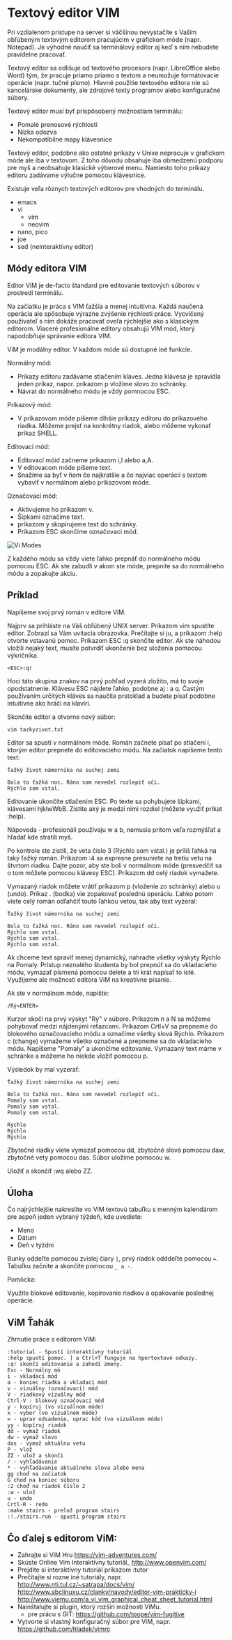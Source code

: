 # Textový editor VIM

Pri vzdialenom prístupe na server si väčšinou nevystačíte s Vaším obľúbeným textovým editorom pracujúcim v grafickom móde (napr. Notepad).
Je výhodné naučiť sa terminálový editor aj keď s ním nebudete pravidelne pracovať.

Textový editor sa odlišuje od textového procesora (napr. LibreOffice alebo Word) tým, že pracuje priamo priamo s textom a neumožuje 
formátovacie operácie (napr. tučné písmo). Hlavné použitie textového editora nie sú kancelárske dokumenty, 
ale zdrojové texty programov alebo konfiguračné súbory.

Textový editor musí byť prispôsobený možnostiam terminálu:

- Pomalé prenosové rýchlosti
- Nízka odozva
- Nekompatibilné mapy klávesnice

Textový editor, podobne ako ostatné príkazy v Unixe nepracuje v grafickom móde ale iba v textovom.
Z toho dôvodu obsahuje iba obmedzenú podporu pre myš a neobsahuje klasické výberové menu.
Namiesto toho príkazy editoru zadávame výlučne pomocou klávesnice.

Existuje veľa rôznych textových editorov pre vhodných do terminálu.

- emacs
- vi
	- vim
    - neovim
- nano, pico
- joe
- sed (neinteraktívny editor)

## Módy editora VIM

Editor ViM je de-facto štandard pre editovanie textových súborov v prostredí terminálu. 

Na začiatku je práca s VIM ťažšia a menej intuitívna. Každá naučená operácia ale spôsobuje výrazne zvýšenie rýchlosti práce.
Vycvičený používateľ s ním dokáže pracovať oveľa rýchlejšie ako s klasickým editorom. Viaceré profesionálne editory 
obsahujú VIM mód, ktorý napodobňuje správanie editora VIM.

ViM je  modálny editor. V každom móde sú dostupné iné funkcie.

Normálny mód:
- Príkazy editoru zadávame stlačením kláves. Jedna klávesa je spravidla jeden príkaz, napor. príkazom p vložíme slovo zo schránky. 
- Návrat do normálneho módu je vždy pomnocou ESC.

Príkazový mód:
- V príkazovom móde píšeme dlhšie príkazy editoru do príkazového riadka. Môžeme prejsť na konkrétny riadok, 
	alebo môžeme vykonať príkaz SHELL.
    
Editovací mód:
- Editovací móid začneme príkazom i,I alebo a,A.
- V editovacom móde píšeme text.
- Snažíme sa byť v ňom čo najkratšie a čo najviac operácií s textom vybaviť v normálnom alebo príkazovom móde.

Označovací mód:
- Aktivujeme ho príkazom v.
- Šípkami označíme text.
- príkazom y skopírujeme text do schránky.
- Príkazom ESC skončíme označovací mód.

![Vi Modes](vimodes.svg)

Z každého módu sa vždy viete ľahko prepnáť do normálneho módu pomocou ESC.
Ak ste zabudli v akom ste móde, prepnite sa do normálneho módu a zopakujte akciu.

## Príklad

Napíšeme svoj prvý román v editore ViM.

Najprv sa prihláste na Váš obľúbený UNIX server.
Príkazom vim spustíte editor. Zobrazí sa Vám uvítacia obrazovka. Prečítajte si ju, a príkazom :help otvorte vstavanú pomoc.
Príkazom ESC :q skončíte editor. Ak ste náhodou vložili nejaký text, musíte potvrdiť ukončenie bez uloženia pomocou výkričníka.

	<ESC>:q!

Hoci táto skupina znakov na prvý pohľad vyzerá zložito, má to svoje opodstatnenie.
Klávesu ESC nájdete ľahko, podobne aj : a q. Častým používaním určitých 
kláves sa naučíte prstoklad a budete písať podobne intuitívne ako hráči na klavíri.

Skončite editor a otvorne nový súbor:

```shell
vim tazkyzivot.txt
```

Editor sa spustí v normálnom móde.
Román začnete písať po stlačení i, ktorým editor prepnete do editovacieho módu.
Na začiatok napíšeme tento text:

	Ťažký život námorníka na suchej zemi
    
    Bola to ťažká noc. Ráno som nevedel rozlepiť oči.
    Rýchlo som vstal.

Editovanie ukončíte stlačením ESC. Po texte sa pohybujete šípkami, 
klávesami hjklwWbB. Zistite aký je medzi nimi rozdiel (môžete využiť príkat :help).

Nápoveda - profesionáli používaju w a b, nemusia pritom veľa rozmýšľať 
a hľadať kde stratili myš.

Po kontrole ste zistili, že veta číslo 3 (Rýchlo som vstal.) je príliš ľahká na taký ťažký román.
Príkazom :4 sa expresne presuniete na tretiu vetu na štvrtom riadku. Dajte pozor, aby ste boli v normálnom 
móde (presvedčiť sa o tom môžete pomocou klávesy ESC). Príkazom dd celý riadok vymažete.

Vymazaný riadok môžete vrátiť príkazom p (vloženie zo schránky) alebo u (undo). Príkaz . (bodka) vie zopakovať poslednú operáciu.
Ľahko potom viete celý román odľahčiť touto ľahkou vetou, tak aby text vyzeral:

	Ťažký život námorníka na suchej zemi
    
    Bola to ťažká noc. Ráno som nevedel rozlepiť oči.
    Rýchlo som vstal.
    Rýchlo som vstal.
    Rýchlo som vstal.

Ak chceme text spraviť menej dynamický, nahradte všetky výskyty Rýchlo na Pomaly. Prístup neznalého študenta by bol
prepnúť sa do vkladacieho módu, 
vymazať písmená pomocou delete a tri krát napísať to isté. Využijeme ale možnosti editora ViM na kreatívne písanie.

Ak ste v normálnom móde, napíšte:

	/Rý<ENTER>

Kurzor skočí na prvý výskyt "Rý" v súbore. Príkazom n a N sa môžeme pohybovať medzi nájdenými reťazcami. 
Príkazom Crtl+V sa prepneme do blokového označovacieho módu a označíme všetky slová Rýchlo.
Príkazom c (change) vymažeme všetko označené a prepneme sa do vkladacieho módu. Napíšeme "Pomaly" a ukončíme editovanie.
Vymazaný text máme v schránke a môžeme ho niekde vložiť pomocou p.

Výsledok by mal vyzerať:

	Ťažký život námorníka na suchej zemi
    
    Bola to ťažká noc. Ráno som nevedel rozlepiť oči.
    Pomaly som vstal.
    Pomaly som vstal.
    Pomaly som vstal.
    
    Rýchlo
    Rýchlo
    Rýchlo
 
 
Zbytočné riadky viete vymazať pomocou dd, zbytočné slová pomocou daw, zbytočné vety pomocou das.
Súbor uložíme pomocou w.

Uložiť a skončiť :wq alebo ZZ.

## Úloha

Čo najrýchlejšie nakreslite vo ViM textovú tabuľku s menným kalendárom pre aspoň jeden vybraný týždeň, kde uvediete:
- Meno
- Dátum
- Deň v týždni

Bunky oddeľte pomocou zvislej čiary ```|```, prvý riadok odddeľte pomocou ```=```.
Tabuľku začnite a skončite pomocou ```_ a -```.

Pomôcka:

Využite blokové editovanie, kopírovanie riadkov a opakovanie poslednej operácie. 

## ViM Ťahák

Zhrnutie práce s editorom ViM:

    :tutorial - Spustí interaktívny tutoriál
    :help spustí pomoc. ] a Ctrl+T funguje na hpertextové odkazy.
    :q! skončí editovanie a zahodí zmeny.
    Esc - Normálny mó
    i - vkladací mód
  	a - koniec riadka a vkladací mód
    v - vizuálny (označovací) mód
    V - riadkový vizuálny mód
    Ctrl-V - blokový označovací mód
    y - kopíruj (vo vizuálnom móde)
    x - vyber (vo vizuálnom móde)
    = - uprav odsadenie, uprac kód (vo vizuálnom móde)
    yy - kopíruj riadok
    dd - vymaž riadok
    dw - vymaž slovo
    das - vymaž aktuálnu vetu
    P - vlož
    ZZ - ulož a skonči
    / - vyhľadávanie
    * - vyhľadávanie aktuálneho slova alebo mena
    gg choď na začiatok
    G choď na koniec súboru
    :2 choď na riadok číslo 2
    :w - ulož
    u - undo
    Crtl-R - redo
    :make stairs - prelož program stairs
    :!./stairs.run - spusti program stairs
    
## Čo ďalej s editorom ViM:

- Zahrajte si ViM Hru
	https://vim-adventures.com/
- Skúste Online Vim Interaktívny tutoriál_
	http://www.openvim.com/
- Prejdite si interaktívny tutoriál príkazom :tutor
- Prečítajte si rozne iné tutoriály, napr.
	http://www.nti.tul.cz/~satrapa/docs/vim/
    http://www.abclinuxu.cz/clanky/navody/editor-vim-prakticky-i
    http://www.viemu.com/a_vi_vim_graphical_cheat_sheet_tutorial.html
- Nainštalujte si plugin, ktorý rozšíri možnosti ViMu.
	- pre prácu s GIT: https://github.com/tpope/vim-fugitive
- Vytvorte si vlastný konfiguračný súbor pre ViM, napr.
	https://github.com/hladek/vimrc